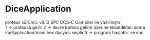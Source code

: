 # DiceApplication
proteus sürümü: v8.13 SP0
CCS-C Compiler ile yazılmıştır <br>
1 -> proteusa girilir 
2 -> devre kartına gelinir üzerine tıklandıktan sonra ZarApplication/main.hex dosyası seçilir 
3 -> program başlatılır ve son.
